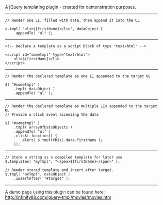 A jQuery templating plugin - created for demonstration purposes.
____________________________________________________________________

	// Render one LI, filled with data, then append it into the UL

	$.tmpl( "<li>${firstName}</li>", dataObject )
		.appendTo( "ul" );
____________________________________________________________________

	<!-- Declare a template as a script block of type "text/html" -->

	<script id="sometmpl" type="text/html">
		<li>${firstName}</li>
	</script>
____________________________________________________________________

	// Render the declared template as one LI appended to the target UL

	$( "#sometmpl" )
		.tmpl( dataObject )
		.appendTo( "ul" );
____________________________________________________________________

	// Render the declared template as multiple LIs appended to the target UL
	// Provide a click event accessing the data

	$( "#sometmpl" )
		.tmpl( arrayOfDataObjects )
		.appendTo( "ul" )
		.click( function() {
			alert( $.tmpl(this).data.firstName );
		});
____________________________________________________________________

	// Store a string as a compiled template for later use
	$.templates( "myTmpl", "<span>${firstName}</span>" );

	// Render stored template and insert after target. 
	$.tmpl( "myTmpl", dataObject )
		.insertAfter( "#target" );

____________________________________________________________________

A demo page using this plugin can be found here:
http://infinity88.com/jquery-tmpl/movies/movies.htm
